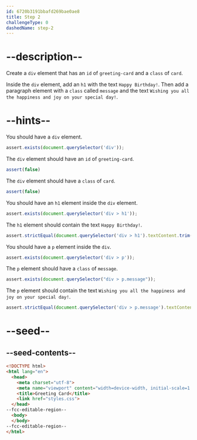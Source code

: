 ```yaml
---
id: 6720b3191bbafd269bae0ae8
title: Step 2
challengeType: 0
dashedName: step-2
---
```


# --description--

Create a `div` element that has an `id` of `greeting-card` and a `class` of `card`.

Inside the `div` element, add an `h1` with the text `Happy Birthday!`. Then add a paragraph element with a `class` called `message` and the text `Wishing you all the happiness and joy on your special day!`.

# --hints--

You should have a `div` element.

```js
assert.exists(document.querySelector('div'));
```

The `div` element should have an `id` of `greeting-card`.

```js
assert(false)
```

The `div` element should have a `class` of `card`.

```js
assert(false)
```

You should have an `h1` element inside the `div` element.

```js
assert.exists(document.querySelector('div > h1'));
```

The `h1` element should contain the text `Happy Birthday!`.

```js
assert.strictEqual(document.querySelector('div > h1').textContent.trim(), 'Happy Birthday!');
```

You should have a `p` element inside the `div`.

```js
assert.exists(document.querySelector('div > p'));
```

The `p` element should have a `class` of `message`.

```js
assert.exists(document.querySelector("div > p.message"));
```

The `p` element should contain the text `Wishing you all the happiness and joy on your special day!`.

```js
assert.strictEqual(document.querySelector('div > p.message').textContent.trim(), 'Wishing you all the happiness and joy on your special day!');
```

# --seed--

## --seed-contents--

```html
<!DOCTYPE html>
<html lang="en">
  <head>
    <meta charset="utf-8">
    <meta name="viewport" content="width=device-width, initial-scale=1.0">
    <title>Greeting Card</title>
    <link href="styles.css">
  </head>
--fcc-editable-region--
  <body>
  </body>
--fcc-editable-region--
</html>

```

```css

```
